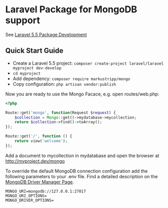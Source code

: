 # Laravel Package for MongoDB support

See [Laravel 5.5 Package Development](https://medium.com/@markustripp/laravel-5-5-package-development-e72f3e7a8f38)

## Quick Start Guide

- Create a Laravel 5.5 project: `composer create-project laravel/laravel myproject dev-develop`
- `cd myproject`
- Add dependency: `composer require markustripp/mongo`
- Copy configuration: `php artisan vendor:publish`

Now you are ready to use the Mongo Facace, e.g. open routes/web.php:

``` PHP
<?php

Route::get('mongo', function(Request $request) {
    $collection = Mongo::get()->mydatabase->mycollection;
    return $collection->find()->toArray();
});

Route::get('/', function () {
    return view('welcome');
});

```

Add a document to mycollection in mydatabase and open the browser at http://myproject.dev/mongo

To override the default MongoDB connection configuration add the following parameters to your .env file. Find a detailed description on the [MongoDB Driver Manager Page](http://php.net/manual/en/mongodb-driver-manager.construct.php).

```
MONGO_URI=mongodb://127.0.0.1:27017
MONGO_URI_OPTIONS=
MONGO_DRIVER_OPTIONS=
```
